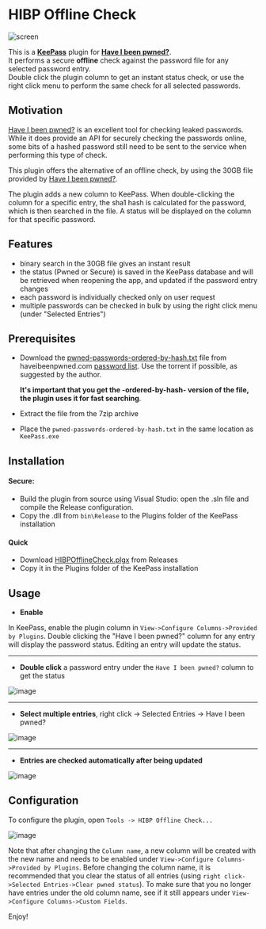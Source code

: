 # HIBP Offline Check

![screen](https://user-images.githubusercontent.com/981184/37559417-71ac2bc4-2a2e-11e8-8e3d-5877d9d7a999.png)

This is a __[KeePass](https://keepass.info/)__ plugin for __[Have I been pwned?](https://haveibeenpwned.com/)__.    
It performs a secure __offline__ check against the password file for any selected password entry.    
Double click the plugin column to get an instant status check, or use the right click menu to perform the same check 
for all selected passwords.

## Motivation

[Have I been pwned?](https://haveibeenpwned.com/) is an excellent tool for checking leaked passwords.
While it does provide an API for securely checking the passwords online, some bits of a hashed password still need
to be sent to the service when performing this type of check.

This plugin offers the alternative of an offline check, by using the 30GB file provided by [Have I been pwned?](https://haveibeenpwned.com/).

The plugin adds a new column to KeePass. When double-clicking the column for a specific entry, the sha1 hash is calculated for the password,
which is then searched in the file. A status will be displayed on the column for that specific password.

## Features

- binary search in the 30GB file gives an instant result
- the status (Pwned or Secure) is saved in the KeePass database and will be retrieved when reopening the app, and updated if the password entry changes
- each password is individually checked only on user request
- multiple passwords can be checked in bulk by using the right click menu (under "Selected Entries")

## Prerequisites

- Download the [pwned-passwords-ordered-by-hash.txt](https://downloads.pwnedpasswords.com/passwords/pwned-passwords-ordered-by-hash.7z.torrent) file from 
haveibeenpwned.com [password list](https://haveibeenpwned.com/Passwords). Use the torrent if possible, as suggested by the author.

    __It's important that you get the -ordered-by-hash- version of the file, the plugin uses it for fast searching__.
- Extract the file from the 7zip archive
- Place the `pwned-passwords-ordered-by-hash.txt` in the same location as `KeePass.exe`

## Installation

#### Secure:

- Build the plugin from source using Visual Studio: open the .sln file and compile the Release configuration.
- Copy the .dll from `bin\Release` to the Plugins folder of the KeePass installation

#### Quick

- Download [HIBPOfflineCheck.plgx](https://github.com/mihaifm/HIBPOfflineCheck/releases/latest) from Releases
- Copy it in the Plugins folder of the KeePass installation

## Usage

* __Enable__

In KeePass, enable the plugin column in `View->Configure Columns->Provided by Plugins`. Double clicking the "Have I been pwned?" column for any entry will display
the password status. Editing an entry will update the status.

--------------------------------------------------------------------------------------------

* __Double click__ a password entry under the `Have I been pwned?` column to get the status

![image](https://user-images.githubusercontent.com/981184/46235975-6ce7d700-c385-11e8-9a1e-2d473d825ba1.png)    
    
--------------------------------------------------------------------------------------------

* __Select multiple entries__, right click -> Selected Entries -> Have I been pwned?
    
![image](https://user-images.githubusercontent.com/981184/47184669-f1e66080-d333-11e8-8b14-01808a36706a.png)
        
    
--------------------------------------------------------------------------------------------

* __Entries are checked automatically after being updated__

![image](https://user-images.githubusercontent.com/981184/46236364-11b6e400-c387-11e8-8034-416c7c3ee492.png)


## Configuration

To configure the plugin, open `Tools -> HIBP Offline Check...`

![image](https://user-images.githubusercontent.com/981184/47183839-bba7e180-d331-11e8-8b4a-3afe75fd8dbe.png)

Note that after changing the `Column name`, a new column will be created with the new name and needs to be enabled under `View->Configure Columns->Provided by Plugins`. Before changing the column name, it is recommended that you clear the status of all entries (using `right click->Selected Entries->Clear pwned status`). To make sure that you no longer have entries under the old column name, see if it still appears under `View->Configure Columns->Custom Fields`.

Enjoy!

